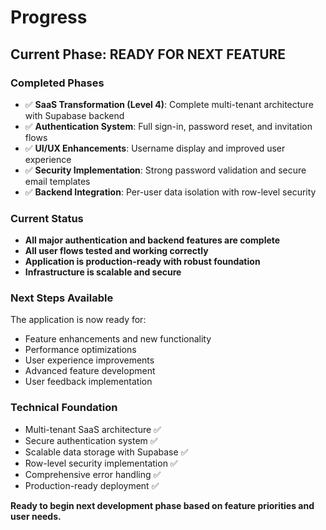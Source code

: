 # Progress

## Current Phase: READY FOR NEXT FEATURE

### Completed Phases
- ✅ **SaaS Transformation (Level 4)**: Complete multi-tenant architecture with Supabase backend
- ✅ **Authentication System**: Full sign-in, password reset, and invitation flows  
- ✅ **UI/UX Enhancements**: Username display and improved user experience
- ✅ **Security Implementation**: Strong password validation and secure email templates
- ✅ **Backend Integration**: Per-user data isolation with row-level security

### Current Status
- **All major authentication and backend features are complete**
- **All user flows tested and working correctly**
- **Application is production-ready with robust foundation**
- **Infrastructure is scalable and secure**

### Next Steps Available
The application is now ready for:
- Feature enhancements and new functionality
- Performance optimizations
- User experience improvements  
- Advanced feature development
- User feedback implementation

### Technical Foundation
- Multi-tenant SaaS architecture ✅
- Secure authentication system ✅
- Scalable data storage with Supabase ✅
- Row-level security implementation ✅
- Comprehensive error handling ✅
- Production-ready deployment ✅

**Ready to begin next development phase based on feature priorities and user needs.**
